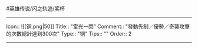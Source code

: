 #英雄传说/闪之轨迹/奖杯 

---

Icon:: ![[铜.png|50]]
Title:: "雷光一閃"
Comment:: "發動先制／優勢／奇襲攻擊的次數總計達到300次"
Type:: "铜"
Tips:: ""
Order:: 2

---